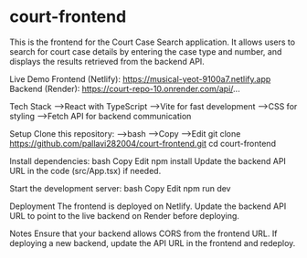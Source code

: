 # court-frontend
This is the frontend for the Court Case Search application. It allows users to search for court case details by entering the case type and number, and displays the results retrieved from the backend API.

 Live Demo
Frontend (Netlify): https://musical-yeot-9100a7.netlify.app
Backend (Render): https://court-repo-10.onrender.com/api/...

 Tech Stack
-->React with TypeScript
-->Vite for fast development
-->CSS for styling
-->Fetch API for backend communication

 Setup
Clone this repository:
-->bash
-->Copy
-->Edit
git clone 
https://github.com/pallavi282004/court-frontend.git
cd court-frontend

Install dependencies:
bash
Copy
Edit
npm install
Update the backend API URL in the code (src/App.tsx) if needed.

Start the development server:
bash
Copy
Edit
npm run dev

 
 Deployment
The frontend is deployed on Netlify.
Update the backend API URL to point to the live backend on Render before deploying.

 Notes
Ensure that your backend allows CORS from the frontend URL.
If deploying a new backend, update the API URL in the frontend and redeploy.

